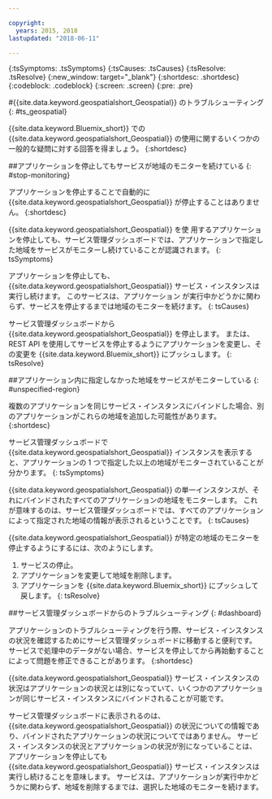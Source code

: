 ```yaml
---

copyright:
  years: 2015, 2018
lastupdated: "2018-06-11"

---
```


<!-- Attribute definitions -->
{:tsSymptoms: .tsSymptoms}
{:tsCauses: .tsCauses}
{:tsResolve: .tsResolve}
{:new_window: target="_blank"}
{:shortdesc: .shortdesc}
{:codeblock: .codeblock}
{:screen: .screen}
{:pre: .pre}

#{{site.data.keyword.geospatialshort_Geospatial}} のトラブルシューティング
{: #ts_geospatial}


{{site.data.keyword.Bluemix_short}} での
{{site.data.keyword.geospatialshort_Geospatial}} の使用に関するいくつかの一般的な疑問に対する回答を得ましょう。
{:shortdesc}

##アプリケーションを停止してもサービスが地域のモニターを続けている
{: #stop-monitoring}


アプリケーションを停止することで自動的に {{site.data.keyword.geospatialshort_Geospatial}} が停止することはありません。
{:shortdesc}


{{site.data.keyword.geospatialshort_Geospatial}} を使
用するアプリケーションを停止しても、サービス管理ダッシュボードでは、アプリケーションで指定した地域をサービスがモニターし続けていることが認識されます。
{: tsSymptoms}


アプリケーションを停止しても、{{site.data.keyword.geospatialshort_Geospatial}} サービス・インスタンスは実行し続けます。 このサービスは、アプリケーション
が実行中かどうかに関わらず、サービスを停止するまでは地域のモニターを続けます。
{: tsCauses}


サービス管理ダッシュボードから {{site.data.keyword.geospatialshort_Geospatial}} を停止します。 または、REST API を使用してサービスを停止するようにアプリケーションを変更し、その変更を {{site.data.keyword.Bluemix_short}} にプッシュします。
{: tsResolve}

##アプリケーション内に指定しなかった地域をサービスがモニターしている
{: #unspecified-region}



複数のアプリケーションを同じサービス・インスタンスにバインドした場合、別のアプリケーションがこれらの地域を追加した可能性があります。
{:shortdesc}



サービス管理ダッシュボードで {{site.data.keyword.geospatialshort_Geospatial}} インスタンスを表示すると、アプリケーションの 1 つで指定した以上の地域がモニターされていることが分かります。
{: tsSymptoms}

{{site.data.keyword.geospatialshort_Geospatial}} の単一インスタンスが、それにバインドされたすべてのアプリケーションの地域をモニターします。 これが意味するのは、サービス管理ダッシュボードでは、すべてのアプリケーションによって指定された地域の情報が表示されるということです。
{: tsCauses}

{{site.data.keyword.geospatialshort_Geospatial}} が特定の地域のモニターを停止するようにするには、次のようにします。

1. サービスの停止。
2. アプリケーションを変更して地域を削除します。
3. アプリケーションを {{site.data.keyword.Bluemix_short}} にプッシュして戻します。
{: tsResolve}


##サービス管理ダッシュボードからのトラブルシューティング
{: #dashboard}

アプリケーションのトラブルシューティングを行う際、サービス・インスタンスの状況を確認するためにサービス管理ダッシュボードに移動すると便利です。 サービスで処理中のデータがない場合、サービスを停止してから再始動することによって問題を修正できることがあります。
{:shortdesc}

{{site.data.keyword.geospatialshort_Geospatial}} サービス・インスタンスの状況はアプリケーションの状況とは別になっていて、いくつかのアプリケーションが同じサービス・インスタンスにバインドされることが可能です。

サービス管理ダッシュボードに表示されるのは、
{{site.data.keyword.geospatialshort_Geospatial}} の状況についての情報であり、バインドされたアプリケーションの状況についてではありません。 サービス・インスタンスの状況とアプリケーションの状況が別になっていることは、
アプリケーションを停止しても {{site.data.keyword.geospatialshort_Geospatial}} サービス・インスタンスは実行し続けることを意味します。 サービスは、アプリケーションが実行中かどうかに関わらず、地域を削除するまでは、選択した地域のモニターを続けます。

